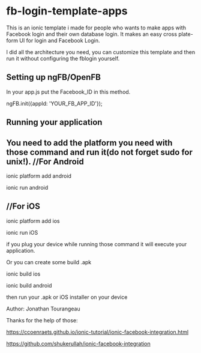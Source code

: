 # fb-login-template-apps
 This is an ionic template i made for people who wants to make apps with Facebook login and their own database login.
 It makes an easy cross plate-form UI for login and Facebook Login.

I did all the architecture you need, you can customize this template and then run it without
configuring the fblogin yourself.

Setting up ngFB/OpenFB
-----------------------

In your app.js put the Facebook_ID in this method.

ngFB.init({appId: 'YOUR_FB_APP_ID'});

Running your application
------------------------

You need to add the platform you need with those command and run it(do not forget sudo for unix!).
//For Android
--------------
ionic platform add android

ionic run android

//For iOS
------------

ionic platform add ios

ionic run iOS

if you plug your device while running those command it will execute your application.


Or you can create some build .apk

ionic build ios

ionic build android

then run your .apk or iOS installer on your device

Author: Jonathan Tourangeau

Thanks for the help of those:

https://ccoenraets.github.io/ionic-tutorial/ionic-facebook-integration.html

https://github.com/shukerullah/ionic-facebook-integration
